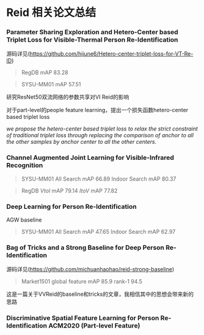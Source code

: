 # Reid 相关论文总结

### Parameter Sharing Exploration and Hetero-Center based Triplet Loss for Visible-Thermal Person Re-Identification
源码详见(https://github.com/hijune6/Hetero-center-triplet-loss-for-VT-Re-ID)
> RegDB mAP 83.28

> SYSU-MM01 mAP 57.51

研究ResNet50双流网络的参数共享对VI Reid的影响

对于part-level的people feature learning，提出一个损失函数hetero-center based triplet loss

*we propose the hetero-center based triplet loss to relax the strict constraint of traditional triplet loss through replacing the comparison of anchor to all the other samples by anchor center to all the other centers.*

### Channel Augmented Joint Learning for Visible-Infrared Recognition

> SYSU-MM01 All Search mAP 66.89 Indoor Search mAP 80.37

> RegDB *VtoI* mAP 79.14 *ItoV* mAP 77.82

### Deep Learning for Person Re-Identification
AGW baseline 
> SYSU-MM01 All Search mAP 47.65 Indoor Search mAP 62.97

### Bag of Tricks and a Strong Baseline for Deep Person Re-Identification
源码详见(https://github.com/michuanhaohao/reid-strong-baseline)
> Market1501 global feature mAP 85.9 rank-1 94.5

这是一篇关于VVReid的baseline和tricks的文章，我相信其中的思想会带来新的思路


### Discriminative Spatial Feature Learning for Person Re-Identification ACM2020 (Part-level Feature)


